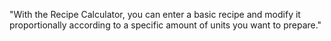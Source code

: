 "With the Recipe Calculator, you can enter a
basic recipe and modify it proportionally according to a specific amount of units you want to prepare."